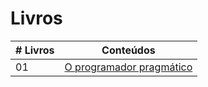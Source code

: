 # Livros

|# Livros| Conteúdos                                                |
|------|:---------------------------------------------------------:|
| 01  |  [O programador pragmático](O_Programador_Pragmático_Autor_Andrew_Hunt_e_David_Thomas.pdf)|